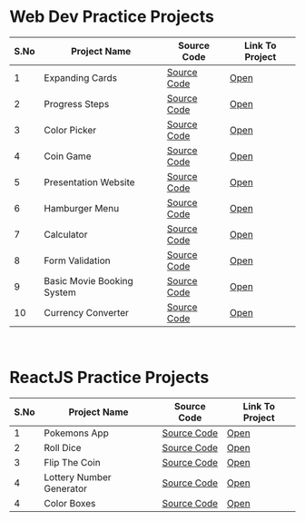# Web Dev Practice Projects


S.No | Project Name | Source Code |Link To Project
--- | --- | --- | ---
1 | Expanding Cards | [Source Code](https://github.com/Nikhil2408/Web-Dev-Practice-Projects/tree/main/Expanding%20Cards) | [Open](https://brave-einstein-edde9c.netlify.app)
2 | Progress Steps  | [Source Code](https://github.com/Nikhil2408/Web-Dev-Practice-Projects/tree/main/Progress%20Steps) | [Open](https://reverent-roentgen-8ec006.netlify.app/)
3 | Color Picker    | [Source Code](https://github.com/Nikhil2408/Web-Dev-Practice-Projects/tree/main/Color%20Picker) | [Open](https://serene-yonath-c601ae.netlify.app)
4 | Coin Game       | [Source Code](https://github.com/Nikhil2408/Web-Dev-Practice-Projects/tree/main/Coin%20Game) | [Open](https://festive-hugle-063ab0.netlify.app)
5 | Presentation Website | [Source Code](https://github.com/Nikhil2408/Web-Dev-Practice-Projects/tree/main/Presentation%20Website) | [Open](https://my-presentation1.netlify.app/)
6 | Hamburger Menu | [Source Code](https://github.com/Nikhil2408/Web-Dev-Practice-Projects/tree/main/Hamburger%20Menu) | [Open](https://hamburger-menu-animation.netlify.app)
7 | Calculator | [Source Code](https://github.com/Nikhil2408/Web-Dev-Practice-Projects/tree/main/Calculator) | [Open](https://chipper-profiterole-86fc52.netlify.app)
8 | Form Validation | [Source Code](https://github.com/Nikhil2408/Web-Dev-Practice-Projects/tree/main/Form%20Validation) | [Open](https://calm-centaur-38ce00.netlify.app)
9 | Basic Movie Booking System | [Source Code](https://github.com/Nikhil2408/Web-Dev-Practice-Projects/tree/main/Basic%20Movie%20Booking%20System) | [Open](https://basic-movie-book-system.netlify.app/)
10 | Currency Converter | [Source Code](https://github.com/Nikhil2408/Web-Dev-Practice-Projects/tree/main/CurrencyConverter) | [Open](https://currency-converter-webapp.netlify.app/)

<br>

# ReactJS Practice Projects

S.No | Project Name | Source Code |  Link To Project
--- | --- | --- | ---
1 | Pokemons App | [Source Code](https://github.com/Nikhil2408/pokemons-app) | [Open](https://master--stellular-crisp-e91b5b.netlify.app/)
2 | Roll Dice | [Source Code](https://github.com/Nikhil2408/roll-dice) | [Open](https://serene-otter-61674d.netlify.app/)
3 | Flip The Coin | [Source Code](https://github.com/Nikhil2408/flip-coin) | [Open](https://master--relaxed-nougat-1596d9.netlify.app/)
4 | Lottery Number Generator | [Source Code](https://github.com/Nikhil2408/lottery-number-generator) | [Open](https://master--adorable-belekoy-02df21.netlify.app/)
4 | Color Boxes | [Source Code](https://github.com/Nikhil2408/color-boxes) | [Open](https://genuine-cheesecake-5ddf41.netlify.app/)

